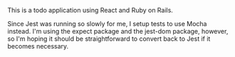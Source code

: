 This is a todo application using React and Ruby on Rails.

Since Jest was running so slowly for me, I setup tests to use Mocha instead.
I'm using the expect package and the jest-dom package, however, so I'm hoping
it should be straightforward to convert back to Jest if it becomes necessary.
